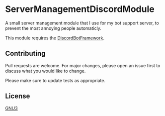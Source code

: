 # ServerManagementDiscordModule

A small server management module that I use for my bot support server, to prevent the most annoying people automaticly.

This module requires the [DiscordBotFramework](https://github.com/Timmi6790/DiscordBotFramework).

## Contributing
Pull requests are welcome. For major changes, please open an issue first to discuss what you would like to change.

Please make sure to update tests as appropriate.

## License
[GNU3](https://www.gnu.org/licenses/gpl-3.0.de.html)